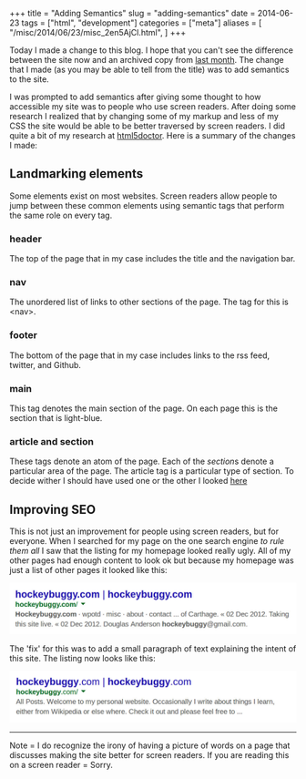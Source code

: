 +++
title = "Adding Semantics"
slug = "adding-semantics"
date = 2014-06-23
tags = ["html", "development"]
categories = ["meta"]
aliases = [
  "/misc/2014/06/23/misc_2en5AjCl.html",
]
+++


Today I made a change to this blog. I hope that you can't see the difference
between the site now and an archived copy from [last month][archive]. The
change that I made (as you may be able to tell from the title) was to add
semantics to the site.

I was prompted to add semantics after giving some thought to how accessible my
site was to people who use screen readers. After doing some research I realized
that by changing some of my markup and less of my CSS the site would be able to
be better traversed by screen readers. I did quite a bit of my research at
[html5doctor][html5doc]. Here is a summary of the changes I made:

## Landmarking elements

Some elements exist on most websites. Screen readers allow people to jump
between these common elements using semantic tags that perform the same role on
every tag.

### header

The top of the page that in my case includes the title and the navigation bar.

### nav

The unordered list of links to other sections of the page. The tag for this is
\<nav\>.

### footer

The bottom of the page that in my case includes links to the rss feed, twitter,
and Github.

### main

This tag denotes the main section of the page. On each page this is the section
that is light-blue.

### article and section

These tags denote an atom of the page. Each of the *section*s denote a
particular area of the page. The article tag is a particular type of section.
To decide wither I should have used one or the other I looked [here][artVsSec]

## Improving SEO

This is not just an improvement for people using screen readers, but for
everyone. When I searched for my page on the one search engine *to rule them
all* I saw that the listing for my homepage looked really ugly. All of my other
pages had enough content to look ok but because my homepage was just a list of
other pages it looked like this:

![Image of my homepage's Google results before the change][SEOimage_before]

The 'fix' for this was to add a small paragraph of text explaining the intent
of this site. The listing now looks like this:

![Image of my homepage's Google results after the change][SEOimage_after]

---------

Note = I do recognize the irony of having a picture of words on a page that
discusses making the site better for screen readers. If you are reading this on
a screen reader = Sorry.


[archive]: https://web.archive.org/web/20140517102136/http://hockeybuggy.com/
[html5doc]: https://html5doctor.com/
[aria]: https://developer.mozilla.org/en-US/docs/Web/Accessibility/ARIA
[artVsSec]: http://www.brucelawson.co.uk/2010/html5-articles-and-sections-whats-the-difference/

[SEOimage_before]: /static/img/SEO_before.jpg
[SEOimage_after]: /static/img/SEO_after.jpg
